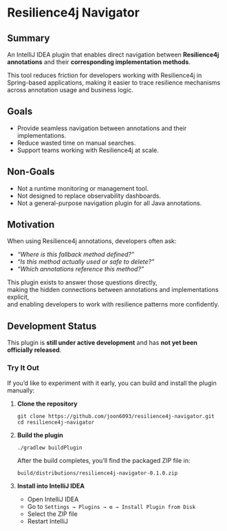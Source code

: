 # Resilience4j Navigator

## Summary

An IntelliJ IDEA plugin that enables direct navigation between **Resilience4j annotations** and their **corresponding implementation methods**.

This tool reduces friction for developers working with Resilience4j in Spring-based applications, making it easier to trace resilience mechanisms across annotation usage and business logic.

## Goals

- Provide seamless navigation between annotations and their implementations.
- Reduce wasted time on manual searches.
- Support teams working with Resilience4j at scale.

## Non-Goals

- Not a runtime monitoring or management tool.
- Not designed to replace observability dashboards.
- Not a general-purpose navigation plugin for all Java annotations.

## Motivation

When using Resilience4j annotations, developers often ask:

- *“Where is this fallback method defined?”*
- *“Is this method actually used or safe to delete?”*
- *“Which annotations reference this method?”*

This plugin exists to answer those questions directly,  
making the hidden connections between annotations and implementations explicit,  
and enabling developers to work with resilience patterns more confidently.

## Development Status

This plugin is **still under active development** and has **not yet been officially released**.

### Try It Out

If you’d like to experiment with it early, you can build and install the plugin manually:

1. **Clone the repository**

   ```
   git clone https://github.com/joon6093/resilience4j-navigator.git
   cd resilience4j-navigator
   ```

2. **Build the plugin**

   ```
   ./gradlew buildPlugin
   ```

   After the build completes, you’ll find the packaged ZIP file in:

   ```
   build/distributions/resilience4j-navigator-0.1.0.zip
   ```

3. **Install into IntelliJ IDEA**
    - Open IntelliJ IDEA
    - Go to `Settings → Plugins → ⚙ → Install Plugin from Disk`
    - Select the ZIP file
    - Restart IntelliJ
